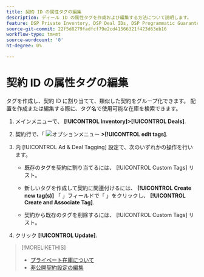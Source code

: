 ```yaml
---
title: 契約 ID の属性タグの編集
description: ディール ID の属性タグを作成および編集する方法について説明します。
feature: DSP Private Inventory, DSP Deal IDs, DSP Programmatic Guaranteed Deals
source-git-commit: 22f5d8279fadfcf79e2cd41566321f423d63eb16
workflow-type: tm+mt
source-wordcount: '0'
ht-degree: 0%

---
```


# 契約 ID の属性タグの編集

タグを作成し、契約 ID に割り当てて、類似した契約をグループ化できます。 配置を作成または編集する際に、タグ名で使用可能な在庫を検索できます。

1. メインメニューで、 **[!UICONTROL Inventory]>[!UICONTROL Deals]**.

1. 契約行で、「 ![オプションメニュー](/help/dsp/assets/options-menu.png) **>[!UICONTROL edit tags]**.

1. 内 [!UICONTROL Ad & Deal Tagging] 設定で、次のいずれかの操作を行います。

   * 既存のタグを契約に割り当てるには、 [!UICONTROL Custom Tags] リスト。

   * 新しいタグを作成して契約に関連付けるには、 **[!UICONTROL Create new tag(s)]** 「 」フィールドで「 」をクリックし、 **[!UICONTROL Create and Associate Tag]**.

   * 契約から既存のタグを削除するには、 [!UICONTROL Custom Tags] リスト。

1. クリック **[!UICONTROL Update]**.

>[!MORELIKETHIS]
>
>* [プライベート在庫について](private-inventory-about.md)
>* [非公開契約設定の編集](/help/dsp/inventory/deal-id-edit.md)

